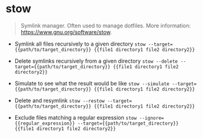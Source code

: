 # stow
> Symlink manager.
> Often used to manage dotfiles.
> More information: <https://www.gnu.org/software/stow>.

- Symlink all files recursively to a given directory
`stow --target={{path/to/target_directory}} {{file1 directory1 file2 directory2}}`

- Delete symlinks recursively from a given directory
`stow --delete --target={{path/to/target_directory}} {{file1 directory1 file2 directory2}}`

- Simulate to see what the result would be like
`stow --simulate --target={{path/to/target_directory}} {{file1 directory1 file2 directory2}}`

- Delete and resymlink
`stow --restow --target={{path/to/target_directory}} {{file1 directory1 file2 directory2}}`

- Exclude files matching a regular expression
`stow --ignore={{regular_expression}} --target={{path/to/target_directory}} {{file1 directory1 file2 directory2}}`
